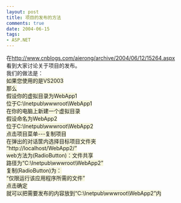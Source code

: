 ```yaml
---
layout: post
title: 项目的发布的方法
comments: true
date: 2004-06-15
tags:
- ASP.NET
---
```


<p>在<a href="http://www.cnblogs.com/aierong/archive/2004/06/12/15264.aspx">http://www.cnblogs.com/aierong/archive/2004/06/12/15264.aspx</a><br />看到大家讨论关于项目的发布。<br />我们的做法是：<br /><font style="BACKGROUND-COLOR: #f5f5dc">如果您使用的是VS2003<br />那么<br />假设你的虚拟目录为WebApp1<br />位于C:\Inetpub\wwwroot\WebApp1<br />在你的电脑上新建一个虚拟目录<br />假设命名为WebApp2<br />位于C:\Inetpub\wwwroot\WebApp2<br />点击项目菜单---复制项目<br />在弹出的对话筐内选择目标项目文件夹<br />“http://localhost/WebApp2/”<br />web方法为(RadioButton)：文件共享<br />路径为“C:\Inetpub\wwwroot\WebApp2”<br />复制(RadioButton)为：<br />“仅限运行该应用程序所需的文件”<br />点击确定<br />就可以把需要发布的内容放到“C:\Inetpub\wwwroot\WebApp2”内<br /></font></p>				
